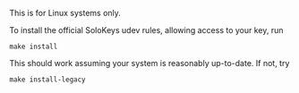 This is for Linux systems only.

To install the official SoloKeys udev rules, allowing access to your key, run

```
make install
```

This should work assuming your system is reasonably up-to-date. If not, try

```
make install-legacy
```

